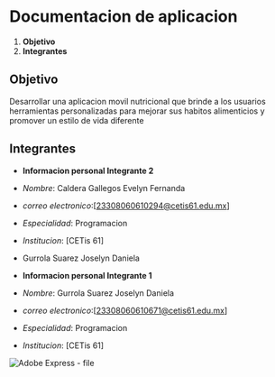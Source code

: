 # Documentacion de aplicacion

1. **Objetivo**
2. **Integrantes**

## Objetivo
Desarrollar una aplicacion movil nutricional que brinde a los usuarios herramientas personalizadas para mejorar sus habitos alimenticios y promover un estilo de vida diferente



## Integrantes
- **Informacion personal Integrante 2**
- _Nombre_: Caldera Gallegos Evelyn Fernanda
- _correo electronico_:[23308060610294@cetis61.edu.mx]
- _Especialidad_: Programacion
- _Institucion_: [CETis 61]
  
- Gurrola Suarez Joselyn Daniela
- **Informacion personal Integrante 1**
- _Nombre_: Gurrola Suarez Joselyn Daniela
- _correo electronico_:[23308060610671@cetis61.edu.mx]
- _Especialidad_: Programacion
- _Institucion_: [CETis 61]


 ![Adobe Express - file](https://github.com/user-attachments/assets/66d5af9d-f2a5-4117-bf20-b82033b77123)

